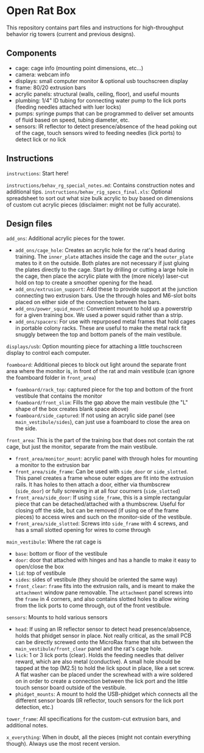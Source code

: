 # Open Rat Box
This repository contains part files and instructions for high-throughput behavior rig towers (current and previous designs).

## Components 
- cage: cage info (mounting point dimensions, etc...)
- camera: webcam info
- displays: small computer monitor & optional usb touchscreen display
- frame: 80/20 extrusion bars 
- acrylic panels: structural (walls, ceiling, floor), and useful mounts  
- plumbing: 1/4" ID tubing for connecting water pump to the lick ports (feeding needles attached with luer locks)
- pumps: syringe pumps that can be programmed to deliver set amounts of fluid based on speed, tubing diameter, etc.
- sensors: IR reflector to detect presence/absence of the head poking out of the cage, touch sensors wired to feeding needles (lick ports) to detect lick or no lick

## Instructions
`instructions`: Start here!

`instructions/behav_rg_special_notes.md`: Contains construction notes and additional tips.
`instructions/behav_rig_specs_final.xls`: Optional spreadsheet to sort out what size bulk acrylic to buy based on dimensions of custom cut acrylic pieces (disclaimer: might not be fully accurate).

## Design files
`add_ons`: Additional acrylic pieces for the tower.
- `add_ons/cage_hole`: Creates an acrylic hole for the rat's head during training. The `inner_plate` attaches inside the cage and the `outer_plate` mates to it on the outside. Both plates are not necessary if just gluing the plates directly to the cage. Start by drilling or cutting a large hole in the cage, then place the acrylic plate with the (more nicely) laser-cut hold on top to create a smoother opening for the head.
- `add_ons/extrusion_support`: Add these to provide support at the junction connecting two extrusion bars. Use the through holes and M6-slot bolts placed on either side of the connection between the bars.
- `add_ons/power_squid_mount`: Convenient mount to hold up a powerstrip for a given training box. We used a power squid rather than a strip.
- `add_ons/spacers`: For use with repurposed metal frames that hold cages in portable colony racks. These are useful to make the metal rack fit snuggly between the top and bottom panels of the main vestibule.

`displays/usb`: Option mounting piece for attaching a little touchscreen display to control each computer.

`foamboard`: Additional pieces to block out light around the separate front area where the monitor is, in front of the rat and main vestibule (can ignore the foamboard folder in `front_area`)
- `foamboard/rack_top`: captured piece for the top and bottom of the front vestibule that contains the monitor
- `foamboard/front_slim`: Fills the gap above the main vestibule (the "L" shape of the box creates blank space above)
- `foamboard/side_captured`: If not using an acrylic side panel (see `main_vestibule/sides`), can just use a foamboard to close the area on the side.

`front_area`: This is the part of the training box that does not contain the rat cage, but just the monitor, separate from the main vestibule.
- `front_area/monitor_mount`: acrylic panel with through holes for mounting a monitor to the extrusion bar
- `front_area/side_frame`:  Can be used with `side_door` or `side_slotted`. This panel creates a frame whose outer edges are fit into the extrusion rails. It has holes to then attach a door, either via thumbscrew (`side_door`) or fully screwing in at all four courners (`side_slotted`)
- `front_area/side_door`: If using `side_frame`, this is a simple rectangular piece that can be detached/attached with a thumbscrew. Useful for closing off the side, but can be removed (if using oe of the frame pieces) to access wires and such on the monitor-side of the vestibule.
- `front_area/side_slotted`: Screws into `side_frame` with 4 screws, and has a small slotted opening for wires to come through

`main_vestibule`: Where the rat cage is
- `base`: bottom or floor of the vestibule
- `door`: door that attached with hinges and has a handle to make it easy to open/close the box
- `lid`: top of vestibule
- `sides`: sides of vestibule (they should be oriented the same way)
- `front_clear`: `frame` fits into the extrusion rails, and is meant to make the `attachment` window pane removable. The `attachment` panel screws into the `frame` in 4 corners, and also contains slotted holes to allow wiring from the lick ports to come through, out of the front vestibule.

`sensors`: Mounts to hold various sensors
- `head`: If using an IR reflector sensor to detect head presence/absence, holds that phidget sensor in place. Not really critical, as the small PCB can be directly screwed onto the MicroRax frame that sits between the `main_vestibule/front_clear` panel and the rat's cage hole.
- `lick`: 1 or 3 lick ports (clear). Holds the feeding needles that deliver reward, which are also metal (conductive). A small hole should be tapped at the top (M2.5) to hold the lick spout in place, like a set screw. A flat washer can be placed under the screwhead with a wire soldered on in order to create a connection between the lick port and the little touch sensor board outside of the vestibule.
- `phidget_mounts`: A mount to hold the USB-phidget which connects all the different sensor boards (IR reflector, touch sensors for the lick port detection, etc.)

`tower_frame`: All specifications for the custom-cut extrusion bars, and additional notes.

`x_everything`: When in doubt, all the pieces (might not contain everything though). Always use the most recent version.

